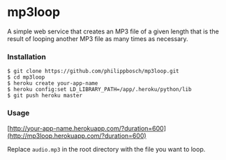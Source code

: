 mp3loop
=======

A simple web service that creates an MP3 file of a given length that is the
result of looping another MP3 file as many times as necessary.


### Installation

```shell
$ git clone https://github.com/philippbosch/mp3loop.git
$ cd mp3loop
$ heroku create your-app-name
$ heroku config:set LD_LIBRARY_PATH=/app/.heroku/python/lib
$ git push heroku master
```


### Usage

[http://your-app-name.herokuapp.com/?duration=600](http://mp3loop.herokuapp.com/?duration=600)

Replace `audio.mp3` in the root directory with the file you want to loop.
